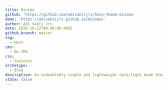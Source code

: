 ```yaml
---
title: Minima
github: 'https://github.com/adisaktijrs/hexo-theme-minima'
demo: 'https://adisaktijrs.github.io/minima/'
author: Adi Sakti Jrs
date: 2020-10-12T00:00:00.000Z
github_branch: master
ssg:
  - Hexo
cms:
  - No CMS
css:
  - Skeleton
archetype:
  - Blog
description: An undoubtedly simple and lightweight dark/light mode theme for Hexo
stale: false
---
```

